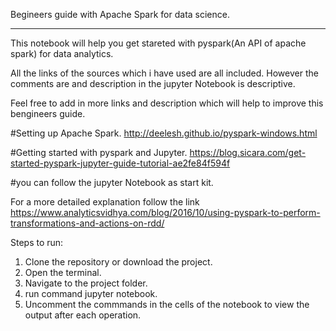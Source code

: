 Begineers guide with Apache Spark for data science.
_____________________________________________________________________

This notebook will help you get stareted with pyspark(An API of apache spark) for data analytics.

All the links of the sources which i have used are all included. However the comments are and description in the jupyter Notebook is descriptive.

Feel free to add in more links and description which will help to improve this bengineers guide.

#Setting up Apache Spark. http://deelesh.github.io/pyspark-windows.html

#Getting started with pyspark and Jupyter. https://blog.sicara.com/get-started-pyspark-jupyter-guide-tutorial-ae2fe84f594f

#you can follow the jupyter Notebook as start kit.

For a more detailed explanation follow the link https://www.analyticsvidhya.com/blog/2016/10/using-pyspark-to-perform-transformations-and-actions-on-rdd/

Steps to run:
1. Clone the repository or download the project.
2. Open the terminal.
3. Navigate to the project folder.
4. run command jupyter notebook.
5. Uncomment the commmands in the cells of the notebook to view the output after each operation.